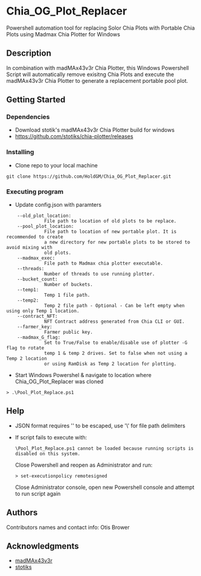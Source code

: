 # Chia_OG_Plot_Replacer
Powershell automation tool for replacing Solor Chia Plots with Portable Chia Plots using Madmax Chia Plotter for Windows

## Description

In combination with madMAx43v3r Chia Plotter, this Windows Powershell Script will automatically remove exisitng Chia Plots and execute the madMAx43v3r Chia Plotter to generate a replacement portable pool plot. 

## Getting Started

### Dependencies

* Download stotik's madMAx43v3r Chia Plotter build for windows
*   https://github.com/stotiks/chia-plotter/releases

### Installing

* Clone repo to your local machine
```
git clone https://github.com/HoldGM/Chia_OG_Plot_Replacer.git
```

### Executing program

* Update config.json with paramters
```
    --old_plot_location:
              File path to location of old plots to be replace.
    --pool_plot_location:
              File path to location of new portable plot. It is recommended to create 
              a new directory for new portable plots to be stored to avoid mixing with 
              old plots.
    --madmax_exec:
              File path to Madmax chia plotter executable.
    --threads:
              Number of threads to use running plotter.
    --bucket_count:
              Number of buckets.
    --temp1:
              Temp 1 file path.
    --temp2:
              Temp 2 file path - Optional - Can be left empty when using only Temp 1 location.
    --contract_NFT:
              NFT Contract address generated from Chia CLI or GUI.
    --farmer_key:
              Farmer public key.
    --madmax_G_flag:
              Set to True/False to enable/disable use of plotter -G flag to rotate 
              temp 1 & temp 2 drives. Set to false when not using a Temp 2 location 
              or using RamDisk as Temp 2 location for plotting.
```
* Start Windows Powershel & navigate to location where Chia_OG_Plot_Replacer was cloned
```
> .\Pool_Plot_Replace.ps1
```

## Help

* JSON format requires '\' to be escaped, use '\\' for file path delimiters

* If script fails to execute with:
    ```
    \Pool_Plot_Replace.ps1 cannot be loaded because running scripts is disabled on this system.
    ```
    Close Powershell and reopen as Administrator and run: 
    ```
    > set-executionpolicy remotesigned
    ```
    Close Administrator console, open new Powershell console and attempt to run script again

## Authors

Contributors names and contact info:
    Otis Brower 
    
## Acknowledgments

* [madMAx43v3r](https://github.com/madMAx43v3r/chia-plotter)
* [stotiks](https://github.com/stotiks/chia-plotter/releases)
